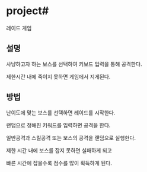 # project# 
레이드 게임

## 설명

사냥하고자 하는 보스를 선택하여 키보드 입력을 통해 공격한다. 

제한시간 내에 죽이지 못하면 게임에서 지게된다.

## 방법

난이도에 맞는 보스를 선택하면 레이드를 시작한다.

랜덤으로 정해진 키워드를 입력하면 공격을 한다.

일반공격과 스킬공격 또는 보스의 공격을 랜덤으로 실행한다.

제한 시간 내에 보스를 잡지 못하면 실패하게 되고

빠른 시간에 잡을수록 점수를 많이 획득하게 된다.
 

